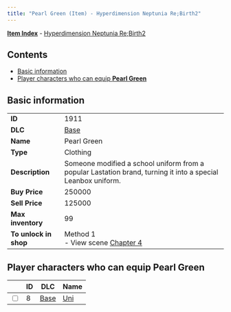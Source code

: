 ```yaml
---
title: "Pearl Green (Item) - Hyperdimension Neptunia Re;Birth2"
---
```


[**Item Index**](/neptunia/rb2/item/index.html) - [Hyperdimension Neptunia Re;Birth2](/neptunia/rb2)

## Contents

- [Basic information](#basic-information)
- [Player characters who can equip **Pearl Green**](#player-characters-who-can-equip-pearl-green)

## Basic information

|   |   |
| -- | -- |
| **ID** | 1911 |
| **DLC** | [Base](/neptunia/rb2/dlc/0-base.html) |
| **Name** | Pearl Green |
| **Type** | Clothing |
| **Description** | Someone modified a school uniform from a popular Lastation brand, turning it into a special Leanbox uniform. |
| **Buy Price** | 250000 |
| **Sell Price** | 125000 |
| **Max inventory** | 99 |
| **To unlock in shop** | Method 1<br />- View scene [Chapter 4](/neptunia/rb2/scene/0-301-chapter-4.html) |

## Player characters who can equip **Pearl Green**

|    | ID | DLC | Name |
| -- | -- | --- | ---- |
| <input type="checkbox" id="rb2-player-0-8" class="trackbox" /> | 8 | [Base](/neptunia/rb2/dlc/0-base.html) | [Uni](/neptunia/rb2/player/0-8-uni.html) |